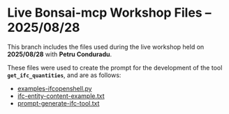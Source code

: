 # Live Bonsai-mcp Workshop Files – 2025/08/28

This branch includes the files used during the live workshop held on **2025/08/28** with **Petru Conduradu**.  

These files were used to create the prompt for the development of the tool **`get_ifc_quantities`**, and are as follows:

- [examples-ifcopenshell.py](examples-ifcopenshell.py)
- [ifc-entity-content-example.txt](ifc-entity-content-example.txt)
- [prompt-generate-ifc-tool.txt](prompt-generate-ifc-tool.txt)
